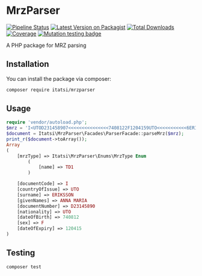 # MrzParser

[![Pipeline Status](https://gitlab.com/Itatsi/MrzParser/badges/main/pipeline.svg)](https://gitlab.com/Itatsi/MrzParser/-/commits/main)
[![Latest Version on Packagist](https://img.shields.io/packagist/v/itatsi/mrzparser.svg?style=flat-square)](https://packagist.org/packages/itatsi/mrzparser)
[![Total Downloads](https://img.shields.io/packagist/dt/itatsi/mrzparser.svg?style=flat-square)](https://packagist.org/packages/itatsi/mrzparser)
[![Coverage](https://gitlab.com/Itatsi/MrzParser/badges/main/coverage.svg)](https://gitlab.com/Itatsi/MrzParser/badges/main/coverage.svg)
[![Mutation testing badge](https://img.shields.io/endpoint?logo=null&url=https%3A%2F%2Fbadge-api.stryker-mutator.io%2Fgithub.com%2FItatsi%2FMrzParser%2Fmain)](https://dashboard.stryker-mutator.io/reports/github.com/Itatsi/MrzParser/main)

A PHP package for MRZ parsing

## Installation

You can install the package via composer:

```bash
composer require itatsi/mrzparser
```

## Usage

```php
require 'vendor/autoload.php';
$mrz = 'I<UTOD231458907<<<<<<<<<<<<<<<7408122F1204159UTO<<<<<<<<<<<6ERIKSSON<<ANNA<MARIA<<<<<<<<<<';
$document = Itatsi\MrzParser\Facades\ParserFacade::parseMrz($mrz);
print_r($document->toArray());
Array
(
    [mrzType] => Itatsi\MrzParser\Enums\MrzType Enum
        (
            [name] => TD1
        )

    [documentCode] => I
    [countryOfIssue] => UTO
    [surname] => ERIKSSON
    [givenNames] => ANNA MARIA
    [documentNumber] => D23145890
    [nationality] => UTO
    [dateOfBirth] => 740812
    [sex] => F
    [dateOfExpiry] => 120415
)
```

## Testing

```bash
composer test
```
